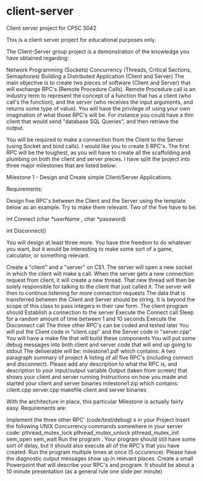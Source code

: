 # client-server
Client server project for CPSC 5042

This is a client server project for educational purposes only. 

The Client-Server group project is a demonstration of the knowledge you have obtained regarding:

Network Programming (Sockets)
Concurrency (Threads, Critical Sections, Semaphores)
Building a Distributed Application (Client and Server)
The main objective is to create two pieces of software (Client and Server) that will exchange RPC's (Remote Procedure Calls). Remote Procedure call is an industry term to represent the concept of a function that has a client (who call's the function), and the server (who receives the input arguments, and returns some type of value). You will have the privilege of using your own imagination of what those RPC's will be. For instance you could have a thin client that would send "database SQL Queries", and then retrieve the output.  

You will be required to make a connection from the Client to the Server (using Socket and bind calls).  I would like you to create 5 RPC's. The first RPC will be the toughest, as you will have to create all the scaffolding and plumbing on both the client and server pieces. I have split the project into three major milestones that are listed below:

Milestone 1 - Design and Create simple Client/Server Applications.

Requirements:

Design five RPC's between the Client and the Server using the template below as an example. Try to make them relevant. Two of the five have to be:

int Connect (char *userName , char *password)

int Disconnect()

You will design at least three more. You have thre freedom to do whatever you want, but it would be interesting to make some sort of a game, calculator, or something relevant.

 

Create a "client" and a "server" on CS1. The server will open a new socket in which the client will make a call. 
When the server gets a new connection request from client, it will create a new thread. That new thread will then be solely responsible for talking to the client that just called it. The server will then to continue listening for more connection requests
The data that is transferred between the Client and Server should be string. It is beyond the scope of this class to pass integers in their raw form.
The client program should
Establish a connection to the server
Execute the Connect call
Sleep for a random amount of time between 1 and 10 seconds
Execute the Disconnect call
The three other RPC's can be coded and tested later
You will put the Client code in "client.cpp" and the Server code in "server.cpp"
You will have a make file that will build these components
You will put some debug messages into both client and server code that will end up going to stdout
The deliverable will be:
milestone1.pdf which contains:
A two paragraph summary of project
A listing of all five RPC's (including connect and disconnect). Please add any description to what the RPC is, and description to your input/output variable
Output (taken from screen) that shows your client and server running
Instructions on how you made and started your client and server binaries
milestone1.zip which contains:
client.cpp
server.cpp
makefile 
client and server binaries

With the architecture in place, this particular Milestone is actually fairly easy. Requirements are:

Implement the three other RPC' (code/test/debug) s in your Project
Insert the following UNIX Concurrency commands somewhere in your server code:
pthread_mutex_lock
pthread_mutex_unlock
pthread_mutex_init
sem_open
sem_wait
Run the program . Your program should still have some sort of delay, but it should also execute all of the RPC's that you have created.
Run the program multiple times at once (5 occurence). Please have the diagnostic output messages show up in relevant places.
Create a small Powerpoint that will describe your RPC's  and program. It should be about a 10 minute presentation (as a general rule one slide per minute)
